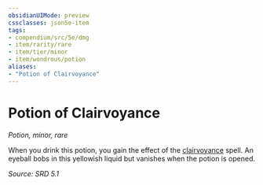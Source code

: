 ```yaml
---
obsidianUIMode: preview
cssclasses: json5e-item
tags:
- compendium/src/5e/dmg
- item/rarity/rare
- item/tier/minor
- item/wondrous/potion
aliases: 
- "Potion of Clairvoyance"
---
```

# Potion of Clairvoyance
*Potion, minor, rare*  


When you drink this potion, you gain the effect of the [clairvoyance](compendium/spells/clairvoyance.md) spell. An eyeball bobs in this yellowish liquid but vanishes when the potion is opened.

*Source: SRD 5.1*